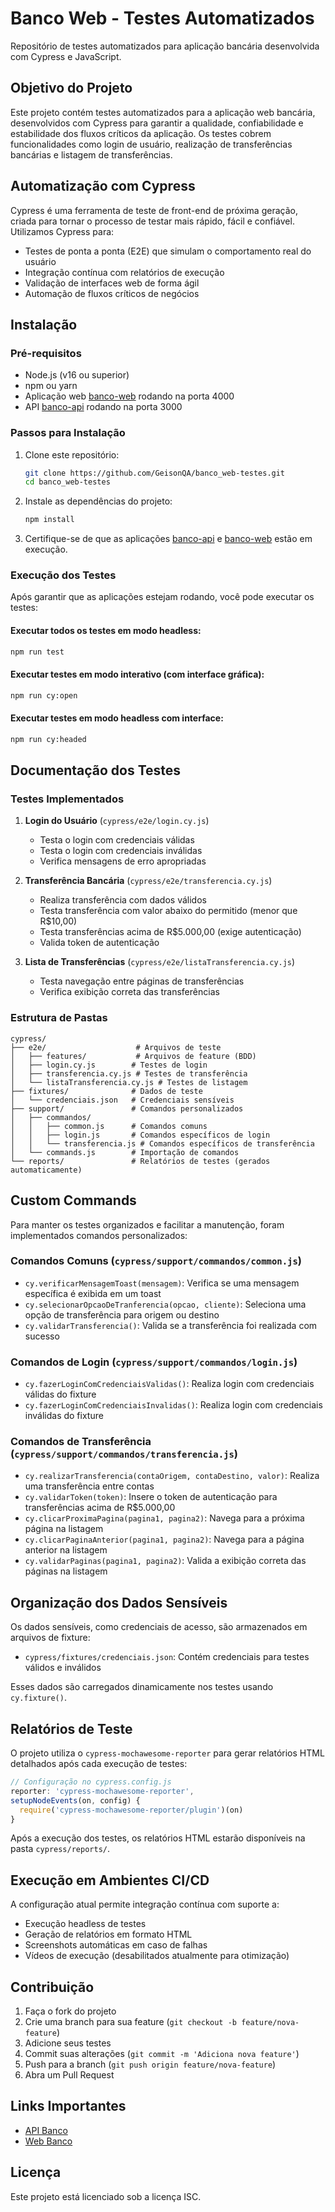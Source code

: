 # Banco Web - Testes Automatizados

Repositório de testes automatizados para aplicação bancária desenvolvida com Cypress e JavaScript.

## Objetivo do Projeto

Este projeto contém testes automatizados para a aplicação web bancária, desenvolvidos com Cypress para garantir a qualidade, confiabilidade e estabilidade dos fluxos críticos da aplicação. Os testes cobrem funcionalidades como login de usuário, realização de transferências bancárias e listagem de transferências.

## Automatização com Cypress

Cypress é uma ferramenta de teste de front-end de próxima geração, criada para tornar o processo de testar mais rápido, fácil e confiável. Utilizamos Cypress para:

- Testes de ponta a ponta (E2E) que simulam o comportamento real do usuário
- Integração contínua com relatórios de execução
- Validação de interfaces web de forma ágil
- Automação de fluxos críticos de negócios

## Instalação

### Pré-requisitos

- Node.js (v16 ou superior)
- npm ou yarn
- Aplicação web [banco-web](https://github.com/GeisonQA/Banco-web) rodando na porta 4000
- API [banco-api](https://github.com/GeisonQA/banco-api) rodando na porta 3000

### Passos para Instalação

1. Clone este repositório:
   ```bash
   git clone https://github.com/GeisonQA/banco_web-testes.git
   cd banco_web-testes
   ```

2. Instale as dependências do projeto:
   ```bash
   npm install
   ```

3. Certifique-se de que as aplicações [banco-api](https://github.com/GeisonQA/banco-api) e [banco-web](https://github.com/GeisonQA/Banco-web) estão em execução.

### Execução dos Testes

Após garantir que as aplicações estejam rodando, você pode executar os testes:

#### Executar todos os testes em modo headless:
```bash
npm run test
```

#### Executar testes em modo interativo (com interface gráfica):
```bash
npm run cy:open
```

#### Executar testes em modo headless com interface:
```bash
npm run cy:headed
```

## Documentação dos Testes

### Testes Implementados

1. **Login do Usuário** (`cypress/e2e/login.cy.js`)
   - Testa o login com credenciais válidas
   - Testa o login com credenciais inválidas
   - Verifica mensagens de erro apropriadas

2. **Transferência Bancária** (`cypress/e2e/transferencia.cy.js`)
   - Realiza transferência com dados válidos
   - Testa transferência com valor abaixo do permitido (menor que R$10,00)
   - Testa transferências acima de R$5.000,00 (exige autenticação)
   - Valida token de autenticação

3. **Lista de Transferências** (`cypress/e2e/listaTransferencia.cy.js`)
   - Testa navegação entre páginas de transferências
   - Verifica exibição correta das transferências

### Estrutura de Pastas

```
cypress/
├── e2e/                    # Arquivos de teste
│   ├── features/           # Arquivos de feature (BDD)
│   ├── login.cy.js        # Testes de login
│   ├── transferencia.cy.js # Testes de transferência
│   └── listaTransferencia.cy.js # Testes de listagem
├── fixtures/              # Dados de teste
│   └── credenciais.json   # Credenciais sensíveis
├── support/               # Comandos personalizados
│   ├── commandos/
│   │   ├── common.js      # Comandos comuns
│   │   ├── login.js       # Comandos específicos de login
│   │   └── transferencia.js # Comandos específicos de transferência
│   └── commands.js        # Importação de comandos
└── reports/               # Relatórios de testes (gerados automaticamente)
```

## Custom Commands

Para manter os testes organizados e facilitar a manutenção, foram implementados comandos personalizados:

### Comandos Comuns (`cypress/support/commandos/common.js`)

- `cy.verificarMensagemToast(mensagem)`: Verifica se uma mensagem específica é exibida em um toast
- `cy.selecionarOpcaoDeTranferencia(opcao, cliente)`: Seleciona uma opção de transferência para origem ou destino
- `cy.validarTransferencia()`: Valida se a transferência foi realizada com sucesso

### Comandos de Login (`cypress/support/commandos/login.js`)

- `cy.fazerLoginComCredenciaisValidas()`: Realiza login com credenciais válidas do fixture
- `cy.fazerLoginComCredenciaisInvalidas()`: Realiza login com credenciais inválidas do fixture

### Comandos de Transferência (`cypress/support/commandos/transferencia.js`)

- `cy.realizarTransferencia(contaOrigem, contaDestino, valor)`: Realiza uma transferência entre contas
- `cy.validarToken(token)`: Insere o token de autenticação para transferências acima de R$5.000,00
- `cy.clicarProximaPagina(pagina1, pagina2)`: Navega para a próxima página na listagem
- `cy.clicarPaginaAnterior(pagina1, pagina2)`: Navega para a página anterior na listagem
- `cy.validarPaginas(pagina1, pagina2)`: Valida a exibição correta das páginas na listagem

## Organização dos Dados Sensíveis

Os dados sensíveis, como credenciais de acesso, são armazenados em arquivos de fixture:

- `cypress/fixtures/credenciais.json`: Contém credenciais para testes válidos e inválidos

Esses dados são carregados dinamicamente nos testes usando `cy.fixture()`.

## Relatórios de Teste

O projeto utiliza o `cypress-mochawesome-reporter` para gerar relatórios HTML detalhados após cada execução de testes:

```javascript
// Configuração no cypress.config.js
reporter: 'cypress-mochawesome-reporter',
setupNodeEvents(on, config) {
  require('cypress-mochawesome-reporter/plugin')(on)
}
```

Após a execução dos testes, os relatórios HTML estarão disponíveis na pasta `cypress/reports/`.

## Execução em Ambientes CI/CD

A configuração atual permite integração contínua com suporte a:

- Execução headless de testes
- Geração de relatórios em formato HTML
- Screenshots automáticas em caso de falhas
- Vídeos de execução (desabilitados atualmente para otimização)

## Contribuição

1. Faça o fork do projeto
2. Crie uma branch para sua feature (`git checkout -b feature/nova-feature`)
3. Adicione seus testes
4. Commit suas alterações (`git commit -m 'Adiciona nova feature'`)
5. Push para a branch (`git push origin feature/nova-feature`)
6. Abra um Pull Request

## Links Importantes

- [API Banco](https://github.com/GeisonQA/banco-api)
- [Web Banco](https://github.com/GeisonQA/Banco-web)

## Licença

Este projeto está licenciado sob a licença ISC.
